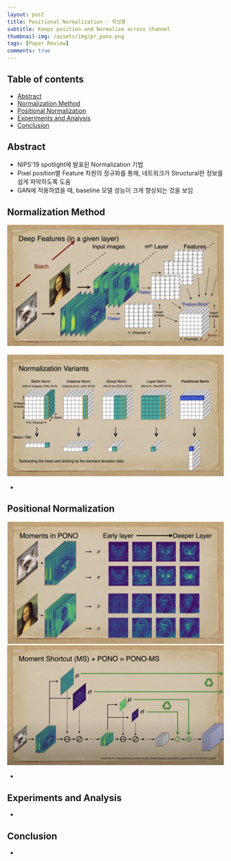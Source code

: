 ```yaml
---
layout: post
title: Positional Normalization - 작성중 
subtitle: Keeps position and Normalize across channel
thumbnail-img: /assets/img/pr_pono.png 
tags: [Paper Review]
comments: true
---
```


## Table of contents
- [Abstract](#abstract)
- [Normalization Method](#normalization-method)
- [Positional Normalization](#positional-normalization)
- [Experiments and Analysis](#experiments-and-analysis)
- [Conclusion](#conclusion)  


## Abstract
- NIPS'19 spotlight에 발표된 Normalization 기법
- Pixel position별 Feature 차원의 정규화를 통해, 네트워크가 Structural한 정보를 쉽게 파악하도록 도움
- GAN에 적용하였을 때, baseline 모델 성능이 크게 향상되는 것을 보임


## Normalization Method
<center>
<img src="/assets/img/pono-deepfeature.png" alt="Component model visualisation">
</center>  

<br>

<center>
<img src="/assets/img/pono-normalization_variants.png" alt="Component model visualisation">
</center>  

- 

## Positional Normalization

<center>
<img src="/assets/img/pono-moments.png" alt="Component model visualisation">
</center>  

<center>
<img src="/assets/img/pono-pono_ms.png" alt="Component model visualisation">
</center>  

- 

## Experiments and Analysis
- 

## Conclusion
- 
